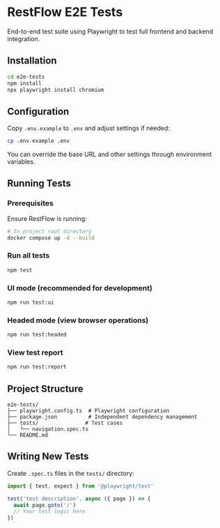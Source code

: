 # RestFlow E2E Tests

End-to-end test suite using Playwright to test full frontend and backend integration.

## Installation

```bash
cd e2e-tests
npm install
npx playwright install chromium
```

## Configuration

Copy `.env.example` to `.env` and adjust settings if needed:

```bash
cp .env.example .env
```

You can override the base URL and other settings through environment variables.

## Running Tests

### Prerequisites
Ensure RestFlow is running:
```bash
# In project root directory
docker compose up -d --build
```

### Run all tests
```bash
npm test
```

### UI mode (recommended for development)
```bash
npm run test:ui
```

### Headed mode (view browser operations)
```bash
npm run test:headed
```

### View test report
```bash
npm run test:report
```

## Project Structure

```
e2e-tests/
├── playwright.config.ts  # Playwright configuration
├── package.json          # Independent dependency management
├── tests/               # Test cases
│   └── navigation.spec.ts
└── README.md
```

## Writing New Tests

Create `.spec.ts` files in the `tests/` directory:

```typescript
import { test, expect } from '@playwright/test'

test('test description', async ({ page }) => {
  await page.goto('/')
  // Your test logic here
})
```

